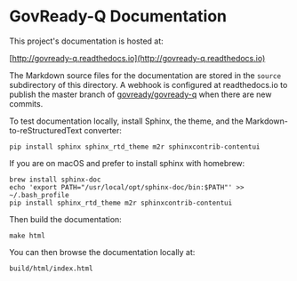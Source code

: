 GovReady-Q Documentation
========================

This project's documentation is hosted at:

[http://govready-q.readthedocs.io](http://govready-q.readthedocs.io)

The Markdown source files for the documentation are stored in the `source` subdirectory of this directory. A webhook is configured at readthedocs.io to publish the master branch of [govready/govready-q](https://github.com/GovReady/govready-q) when there are new commits.

To test documentation locally, install Sphinx, the theme, and the Markdown-to-reStructuredText converter:

	pip install sphinx sphinx_rtd_theme m2r sphinxcontrib-contentui

If you are on macOS and prefer to install sphinx with homebrew:

	brew install sphinx-doc
	echo 'export PATH="/usr/local/opt/sphinx-doc/bin:$PATH"' >> ~/.bash_profile
	pip install sphinx_rtd_theme m2r sphinxcontrib-contentui

Then build the documentation:

	make html

You can then browse the documentation locally at:

	build/html/index.html

